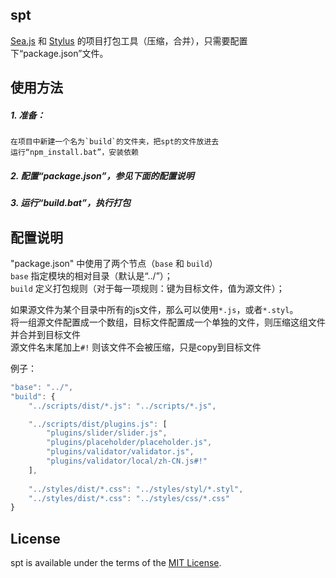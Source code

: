 ## spt
[Sea.js](http://seajs.org) 和 [Stylus](http://learnboost.github.io/stylus/) 的项目打包工具（压缩，合并），只需要配置下“package.json”文件。


## 使用方法
##### 1. 准备：  
    在项目中新建一个名为`build`的文件夹，把spt的文件放进去  
    运行“npm_install.bat”，安装依赖
    
##### 2. 配置“package.json”，参见下面的配置说明

##### 3. 运行“build.bat”，执行打包


## 配置说明
"package.json" 中使用了两个节点（`base` 和 `build`）    
`base` 指定模块的相对目录（默认是“../”）；  
`build` 定义打包规则（对于每一项规则：键为目标文件，值为源文件）；

如果源文件为某个目录中所有的js文件，那么可以使用`*.js`，或者`*.styl`。  
将一组源文件配置成一个数组，目标文件配置成一个单独的文件，则压缩这组文件并合并到目标文件  
源文件名末尾加上`#!` 则该文件不会被压缩，只是copy到目标文件

例子：  
```js
"base": "../",
"build": {
    "../scripts/dist/*.js": "../scripts/*.js",

    "../scripts/dist/plugins.js": [
        "plugins/slider/slider.js",  
        "plugins/placeholder/placeholder.js",  
        "plugins/validator/validator.js",
        "plugins/validator/local/zh-CN.js#!"
    ],
    
    "../styles/dist/*.css": "../styles/styl/*.styl",
    "../styles/dist/*.css": "../styles/css/*.css"
}
```

  
## License
spt is available under the terms of the [MIT License](http://niceue.com/licenses/MIT-LICENSE.txt).
